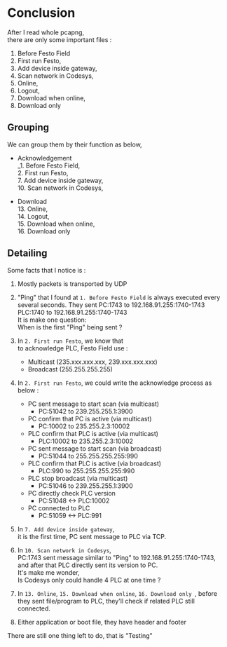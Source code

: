 # Conclusion
After I read whole pcapng,  
there are only some important files :  

1. Before Festo Field
2. First run Festo,  
7. Add device inside gateway,  
10. Scan network in Codesys,  
13. Online,  
14. Logout,  
15. Download when online,  
16. Download only  

## Grouping
We can group them by their function as below,  
- Acknowledgement  
  _1. Before Festo Field,  
  2. First run Festo,  
  7. Add device inside gateway,  
  10. Scan network in Codesys,  

- Download  
  13. Online,  
  14. Logout,  
  15. Download when online,  
  16. Download only  

## Detailing
Some facts that I notice is :  
1. Mostly packets is transported by UDP

2. "Ping" that I found at ```1. Before Festo Field``` is always executed every several seconds. They sent  PC:1743 to 192.168.91.255:1740-1743  
PLC:1740 to 192.168.91.255:1740-1743  
It is make one question:  
When is the first "Ping" being sent ?

3. In ```2. First run Festo```, we know that  
to acknowledge PLC, Festo Field use :  
    - Multicast (235.xxx.xxx.xxx, 239.xxx.xxx.xxx)
    - Broadcast (255.255.255.255)  

4. In ```2. First run Festo```, we could write the acknowledge process as below : 
    - PC sent message to start scan (via multicast)
        - PC:51042 to 239.255.255.1:3900
    - PC confirm that PC is active (via multicast)
        - PC:10002 to 235.255.2.3:10002
    - PLC confirm that PLC is active (via multicast)
        - PLC:10002 to 235.255.2.3:10002
    - PC sent message to start scan (via broadcast)
        - PC:51044 to 255.255.255.255:990
    - PLC confirm that PLC is active (via broadcast)
        - PLC:990 to 255.255.255.255:990
    - PLC stop broadcast (via multicast)
        - PC:51046 to 239.255.255.1:3900
    - PC directly check PLC version
        - PC:51048 <-> PLC:10002
    - PC connected to PLC
        - PC:51059 <-> PLC:991

5. In ```7. Add device inside gateway```,  
it is the first time, PC sent message to PLC via TCP.

6. In ```10. Scan network in Codesys```,  
PC:1743 sent message similar to "Ping" to 192.168.91.255:1740-1743, and after that PLC directly sent its version to PC.  
It's make me wonder,  
Is Codesys only could handle 4 PLC at one time ?

7. In ```13. Online```, ```15. Download when online```, ```16. Download only ```, before they sent file/program to PLC, they'll check if related PLC still connected.

8. Either application or boot file, they have header and footer

There are still one thing left to do, that is "Testing"
